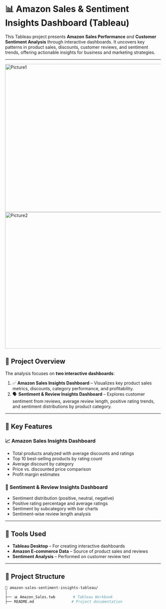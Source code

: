 # 📊 Amazon Sales & Sentiment Insights Dashboard (Tableau)

This Tableau project presents **Amazon Sales Performance** and **Customer Sentiment Analysis** through interactive dashboards. It uncovers key patterns in product sales, discounts, customer reviews, and sentiment trends, offering actionable insights for business and marketing strategies.

---
<img width="956" height="480" alt="Picture1" src="https://github.com/user-attachments/assets/ecea6c2d-e2a6-4279-9486-01aee3984b95" />

<img width="883" height="442" alt="Picture2" src="https://github.com/user-attachments/assets/55a3cd86-c8af-4136-a3c5-54a9fbcb93cc" />

## 🚀 Project Overview

The analysis focuses on **two interactive dashboards**:

1. ✅ **Amazon Sales Insights Dashboard** – Visualizes key product sales metrics, discounts, category performance, and profitability.
2. 🗣️ **Sentiment & Review Insights Dashboard** – Explores customer sentiment from reviews, average review length, positive rating trends, and sentiment distributions by product category.

---

## 📌 Key Features

### 📈 Amazon Sales Insights Dashboard
- Total products analyzed with average discounts and ratings
- Top 10 best-selling products by rating count
- Average discount by category
- Price vs. discounted price comparison
- Profit margin estimates

### 🧠 Sentiment & Review Insights Dashboard
- Sentiment distribution (positive, neutral, negative)
- Positive rating percentage and average ratings
- Sentiment by subcategory with bar charts
- Sentiment-wise review length analysis

---

## 🧰 Tools Used

- **Tableau Desktop** – For creating interactive dashboards
- **Amazon E-commerce Data** – Source of product sales and reviews
- **Sentiment Analysis** – Performed on customer review text

---

## 📂 Project Structure

```bash
📁 amazon-sales-sentiment-insights-tableau/
│
├── 📊 Amazon_Sales.twb        # Tableau Workbook
├── README.md                 # Project documentation
